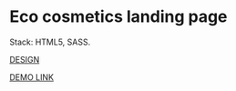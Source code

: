 # Eco cosmetics landing page
Stack: HTML5, SASS.

[DESIGN](https://www.figma.com/file/Fz588JKGuPS2Bk21De4KE5/brand_of_eco-cosmetics-(Edit)?node-id=1%3A2)

[DEMO LINK](https://chumasov.github.io/landing-page__Eco-Cosmetics/)
